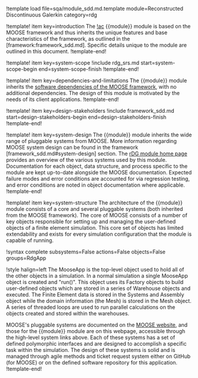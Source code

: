 !template load file=sqa/module_sdd.md.template module=Reconstructed Discontinuous Galerkin category=rdg

!template! item key=introduction
The [!ac](MOOSE) {{module}} module is based on the MOOSE framework and thus inherits
the unique features and base characteristics of the framework, as outlined in the [framework:framework_sdd.md].
Specific details unique to the module are outlined in this document.
!template-end!

!template! item key=system-scope
!include rdg_srs.md start=system-scope-begin end=system-scope-finish
!template-end!

!template! item key=dependencies-and-limitations
The {{module}} module inherits the
[software dependencies of the MOOSE framework](framework_sdd.md#dependencies-and-limitations),
with no additional dependencies. The design of this module is motivated by the
needs of its client applications.
!template-end!

!template! item key=design-stakeholders
!include framework_sdd.md start=design-stakeholders-begin end=design-stakeholders-finish
!template-end!

!template! item key=system-design
The {{module}} module inherits the wide range of pluggable systems from MOOSE. More
information regarding MOOSE system design can be found in the framework [framework_sdd.md#system-design]
section. The [rDG module home page](modules/rdg/index.md) provides an overview
of the various systems used by this module.
Documentation for each object, data structure, and process specific to the
module are kept up-to-date alongside the MOOSE documentation. Expected failure
modes and error conditions are accounted for via regression testing, and error
conditions are noted in object documentation where applicable.
!template-end!

!template! item key=system-structure
The architecture of the {{module}} module consists of a core and several pluggable systems (both
inherited from the MOOSE framework). The core of MOOSE consists of a number of key objects responsible
for setting up and managing the user-defined objects of a finite element simulation. This core set of
objects has limited extendability and exists for every simulation configuration that the module is
capable of running.

!syntax complete subsystems=False actions=False objects=False groups=RdgApp

!style halign=left
The MooseApp is the top-level object used to hold all of the other objects in a simulation. In a
normal simulation a single MooseApp object is created and "run()". This object uses its Factory
objects to build user-defined objects which are stored in a series of Warehouse objects and
executed. The Finite Element data is stored in the Systems and Assembly object while the domain
information (the Mesh) is stored in the Mesh object. A series of threaded loops are used to run
parallel calculations on the objects created and stored within the warehouses.

MOOSE's pluggable systems are documented on the [MOOSE website](https://mooseframework.inl.gov), and those
for the {{module}} module are on this webpage, accessible through the high-level system links above.
Each of these systems has a set of defined polymorphic interfaces and are designed to accomplish a
specific task within the simulation. The design of these systems is solid and is managed through agile
methods and ticket request system either on GitHub (for MOOSE) or on the defined software repository
for this application.
!template-end!
